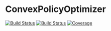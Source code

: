 # ConvexPolicyOptimizer

[![Build Status](https://travis-ci.com/AStupidBear/ConvexPolicyOptimizer.jl.svg?branch=master)](https://travis-ci.com/AStupidBear/ConvexPolicyOptimizer.jl)
[![Build Status](https://ci.appveyor.com/api/projects/status/github/AStupidBear/ConvexPolicyOptimizer.jl?svg=true)](https://ci.appveyor.com/project/AStupidBear/ConvexPolicyOptimizer-jl)
[![Coverage](https://codecov.io/gh/AStupidBear/ConvexPolicyOptimizer.jl/branch/master/graph/badge.svg)](https://codecov.io/gh/AStupidBear/ConvexPolicyOptimizer.jl)